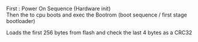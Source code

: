 First : Power On Sequence (Hardware init)  
Then the to cpu boots and exec the Bootrom (boot sequence / first stage bootloader)

Loads the first 256 bytes from flash and check the last 4 bytes as a CRC32